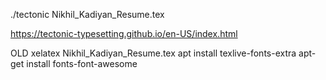 ./tectonic Nikhil_Kadiyan_Resume.tex

https://tectonic-typesetting.github.io/en-US/index.html





OLD
xelatex Nikhil_Kadiyan_Resume.tex
apt install texlive-fonts-extra
apt-get install fonts-font-awesome